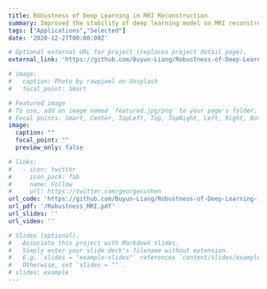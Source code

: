 ```yaml
---
title: Robustness of Deep Learning in MRI Reconstruction
summary: Improved the stability of deep learning model on MRI reconstruction with adversarial training
tags: ["Applications","Selected"]
date: '2020-12-27T00:00:00Z'

# Optional external URL for project (replaces project detail page).
external_link: 'https://github.com/Buyun-Liang/Robustness-of-Deep-Learning-in-MRI-Reconstruction'

# image:
#   caption: Photo by rawpixel on Unsplash
#   focal_point: Smart

# Featured image
# To use, add an image named `featured.jpg/png` to your page's folder.
# Focal points: Smart, Center, TopLeft, Top, TopRight, Left, Right, BottomLeft, Bottom, BottomRight.
image:
  caption: ""
  focal_point: ""
  preview_only: false

# links:
#   - icon: twitter
#     icon_pack: fab
#     name: Follow
#     url: https://twitter.com/georgecushen
url_code: 'https://github.com/Buyun-Liang/Robustness-of-Deep-Learning-in-MRI-Reconstruction'
url_pdf: '/Robustness_MRI.pdf'
url_slides: ''
url_video: ''

# Slides (optional).
#   Associate this project with Markdown slides.
#   Simply enter your slide deck's filename without extension.
#   E.g. `slides = "example-slides"` references `content/slides/example-slides.md`.
#   Otherwise, set `slides = ""`.
# slides: example
---
```



